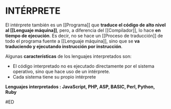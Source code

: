 # INTÉRPRETE
El intérprete también es un [[Programa]] que **traduce el código de alto nivel al [[Lenguaje máquina]]**, pero, a diferencia del [[Compilador]], lo hace **en tiempo de ejecución**. Es decir, no se hace un [[Proceso de traducción]] de todo el programa fuente a [[Lenguaje máquina]], sino que se **va traduciendo y ejecutando instrucción por instrucción**.

Algunas **características** de los lenguajes interpretados son:
- El código interpretado no es ejecutado directamente por el sistema operativo, sino que hace uso de un intérprete.
- Cada sistema tiene su propio intérprete

**Lenguajes interpretados : JavaScript, PHP, ASP, BASIC, Perl, Python, Ruby**

#ED 
